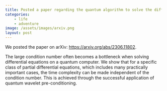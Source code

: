 ```yaml
---
title: Posted a paper regarding the quantum algorithm to solve the differential equation.
categories:
    - life
    - adventure
image: /assets/images/arxiv.png
layout: post
---
```


We posted the paper on arXiv: https://arxiv.org/abs/2306.11802.


The large condition number often becomes a bottleneck when solving differential equations on a quantum computer. 
We show that for a specific class of partial differential equations, which includes many practically important cases, the time complexity can be made independent of the condition number. 
This is achieved through the successful application of quantum wavelet pre-conditioning.